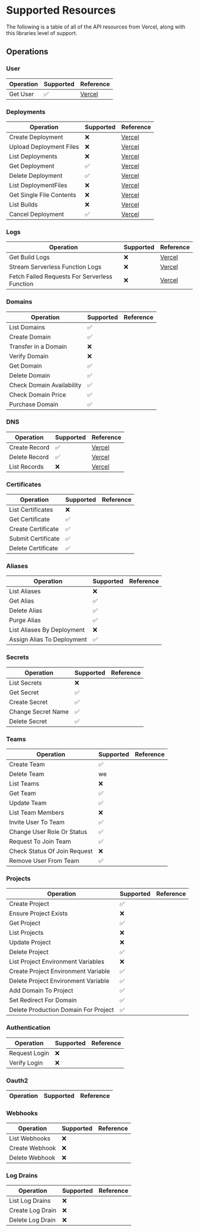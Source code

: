 # Supported Resources

The following is a table of all of the API resources from Vercel, along with this libraries level of support.

## Operations

### User

|Operation|Supported|Reference|
|---------|---------|-------------|
|Get User|✅|[Vercel](https://vercel.com/docs/api#endpoints/user)|

### Deployments

|Operation|Supported|Reference|
|---------|---------|-------------|
|Create Deployment|❌|[Vercel](https://vercel.com/docs/api#endpoints/deployments/create-a-new-deployment)|
|Upload Deployment Files|❌|[Vercel](https://vercel.com/docs/api#endpoints/deployments/upload-deployment-files)|
|List Deployments|❌|[Vercel](https://vercel.com/docs/api#endpoints/deployments/list-deployments)|
|Get Deployment|✅|[Vercel](https://vercel.com/docs/api#endpoints/deployments/get-a-single-deployment)|
|Delete Deployment|✅|[Vercel](https://vercel.com/docs/api#endpoints/deployments/delete-a-deployment)|
|List DeploymentFiles|❌|[Vercel](https://vercel.com/docs/api#endpoints/deployments/list-deployment-files)|
|Get Single File Contents|❌|[Vercel](https://vercel.com/docs/api#endpoints/deployments/get-single-file-contents)|
|List Builds|❌|[Vercel](https://vercel.com/docs/api#endpoints/deployments/list-builds)|
|Cancel Deployment|✅|[Vercel](https://vercel.com/docs/api#endpoints/deployments/cancel-a-deployment)|

### Logs

|Operation|Supported|Reference|
|---------|---------|-------------|
|Get Build Logs|❌|[Vercel](https://vercel.com/docs/api#endpoints/logs/get-build-logs)|
|Stream Serverless Function Logs|❌|[Vercel](https://vercel.com/docs/api#endpoints/logs/stream-serverless-function-logs)|
|Fetch Failed Requests For Serverless Function|❌|[Vercel](https://vercel.com/docs/api#endpoints/logs/fetch-failed-requests-for-serverless-function)|

### Domains

|Operation|Supported|Reference|
|---------|---------|-------------|
|List Domains|✅||
|Create Domain|✅||
|Transfer in a  Domain|❌||
|Verify Domain|❌||
|Get Domain|✅||
|Delete Domain|✅||
|Check Domain Availability|✅||
|Check Domain Price|✅||
|Purchase Domain|✅||

### DNS

|Operation|Supported|Reference|
|---------|---------|-------------|
|Create Record|✅|[Vercel](https://vercel.com/docs/api#endpoints/dns/create-a-new-dns-record)|
|Delete Record|✅|[Vercel](https://vercel.com/docs/api#endpoints/dns/remove-a-dns-record)|
|List Records|❌|[Vercel](https://vercel.com/docs/api#endpoints/dns/list-all-the-dns-records-of-a-domain)|

### Certificates

|Operation|Supported|Reference|
|---------|---------|-------------|
|List Certificates|❌||
|Get Certificate|✅||
|Create Certificate|✅||
|Submit Certificate|✅||
|Delete Certificate|✅||

### Aliases

|Operation|Supported|Reference|
|---------|---------|-------------|
|List Aliases|❌||
|Get Alias|✅||
|Delete Alias|✅||
|Purge Alias|✅||
|List Aliases By Deployment|❌||
|Assign Alias To Deployment|✅||

### Secrets

|Operation|Supported|Reference|
|---------|---------|-------------|
|List Secrets|❌||
|Get Secret|✅||
|Create Secret|✅||
|Change Secret Name|✅||
|Delete Secret|✅||

### Teams

|Operation|Supported|Reference|
|---------|---------|-------------|
|Create Team|✅||
|Delete Team|we||
|List Teams|❌||
|Get Team|✅||
|Update Team|✅||
|List Team Members|❌||
|Invite User To Team|✅||
|Change User Role Or Status|✅||
|Request To Join Team|✅||
|Check Status Of Join Request|❌||
|Remove User From Team|✅||

### Projects

|Operation|Supported|Reference|
|---------|---------|-------------|
|Create Project|✅||
|Ensure Project Exists|❌||
|Get Project|✅||
|List Projects|❌||
|Update Project|❌||
|Delete Project|✅||
|List Project Environment Variables|❌||
|Create Project Environment Variable|✅||
|Delete Project Environment Variable|✅||
|Add Domain To Project|✅||
|Set Redirect For Domain|✅||
|Delete Production Domain For Project|✅||

### Authentication

|Operation|Supported|Reference|
|---------|---------|-------------|
|Request Login|❌||
|Verify Login|❌||

### Oauth2

|Operation|Supported|Reference|
|---------|---------|-------------|

### Webhooks

|Operation|Supported|Reference|
|---------|---------|-------------|
|List Webhooks|❌||
|Create Webhook|❌||
|Delete Webhook|❌||

### Log Drains

|Operation|Supported|Reference|
|---------|---------|-------------|
|List Log Drains|❌||
|Create Log Drain|❌||
|Delete Log Drain|❌||